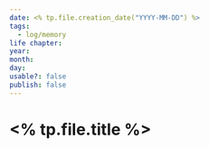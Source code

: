 ```yaml
---
date: <% tp.file.creation_date("YYYY-MM-DD") %>
tags:
  - log/memory
life chapter: 
year: 
month: 
day: 
usable?: false
publish: false
---
```

# <% tp.file.title %>

